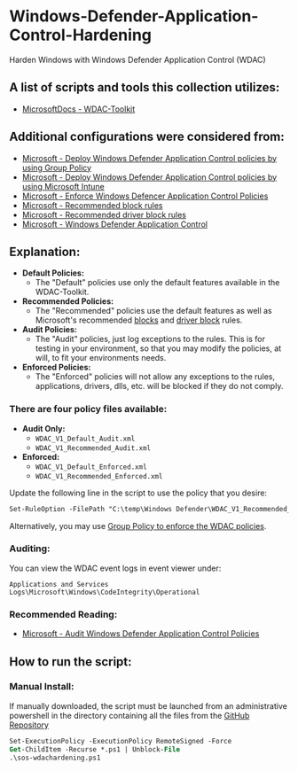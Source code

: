 # Windows-Defender-Application-Control-Hardening
 Harden Windows with Windows Defender Application Control (WDAC) 

## A list of scripts and tools this collection utilizes:
- [MicrosoftDocs - WDAC-Toolkit](https://github.com/MicrosoftDocs/WDAC-Toolkit)

## Additional configurations were considered from:
- [Microsoft - Deploy Windows Defender Application Control policies by using Group Policy](https://docs.microsoft.com/en-us/windows/security/threat-protection/windows-defender-application-control/deploy-windows-defender-application-control-policies-using-group-policy)
- [Microsoft - Deploy Windows Defender Application Control policies by using Microsoft Intune](https://docs.microsoft.com/en-us/windows/security/threat-protection/windows-defender-application-control/deploy-windows-defender-application-control-policies-using-intune)
- [Microsoft - Enforce Windows Defencer Application Control Policies](https://docs.microsoft.com/en-us/windows/security/threat-protection/windows-defender-application-control/enforce-windows-defender-application-control-policies)
- [Microsoft - Recommended block rules](https://docs.microsoft.com/en-us/windows/security/threat-protection/windows-defender-application-control/microsoft-recommended-block-rules)
- [Microsoft - Recommended driver block rules](https://docs.microsoft.com/en-us/windows/security/threat-protection/windows-defender-application-control/microsoft-recommended-driver-block-rules)
- [Microsoft - Windows Defender Application Control](https://docs.microsoft.com/en-us/windows/security/threat-protection/windows-defender-application-control/windows-defender-application-control-design-guide)

## Explanation:
- **Default Policies:**
    - The "Default" policies use only the default features available in the WDAC-Toolkit.
- **Recommended Policies:**
    - The "Recommended" policies use the default features as well as Microsoft's recommended [blocks](https://docs.microsoft.com/en-us/windows/security/threat-protection/windows-defender-application-control/microsoft-recommended-block-rules) and [driver block](https://docs.microsoft.com/en-us/windows/security/threat-protection/windows-defender-application-control/microsoft-recommended-driver-block-rules) rules.
- **Audit Policies:**
    - The "Audit" policies, just log exceptions to the rules. This is for testing in your environment, so that you may modify the policies, at will, to fit your environments needs.
- **Enforced Policies:**
    - The "Enforced" policies will not allow any exceptions to the rules, applications, drivers, dlls, etc. will be blocked if they do not comply.

### There are four policy files available:
- **Audit Only:**
    - ```WDAC_V1_Default_Audit.xml```
    - ```WDAC_V1_Recommended_Audit.xml```
- **Enforced:**
    - ```WDAC_V1_Default_Enforced.xml```
    - ```WDAC_V1_Recommended_Enforced.xml```

Update the following line in the script to use the policy that you desire:

```ps
Set-RuleOption -FilePath "C:\temp\Windows Defender\WDAC_V1_Recommended_Enforced.xml" -Option 0
```

Alternatively, you may use [Group Policy to enforce the WDAC policies](https://docs.microsoft.com/en-us/windows/security/threat-protection/windows-defender-application-control/deploy-windows-defender-application-control-policies-using-group-policy).

### Auditing:

You can view the WDAC event logs in event viewer under:

```Applications and Services Logs\Microsoft\Windows\CodeIntegrity\Operational```

### Recommended Reading:
- [Microsoft - Audit Windows Defender Application Control Policies](https://docs.microsoft.com/en-us/windows/security/threat-protection/windows-defender-application-control/audit-windows-defender-application-control-policies)

## How to run the script:
### Manual Install:
If manually downloaded, the script must be launched from an administrative powershell in the directory containing all the files from the [GitHub Repository](https://github.com/simeononsecurity/Windows-Defender-Application-Control-Hardening/archive/main.zip)
```ps
Set-ExecutionPolicy -ExecutionPolicy RemoteSigned -Force
Get-ChildItem -Recurse *.ps1 | Unblock-File
.\sos-wdachardening.ps1
```
